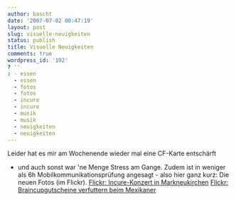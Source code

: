 ```yaml
---
author: bascht
date: '2007-07-02 00:47:19'
layout: post
slug: visuelle-neuigkeiten
status: publish
title: Visuelle Neuigkeiten
comments: true
wordpress_id: '192'
? ''
: - essen
  - essen
  - fotos
  - fotos
  - incure
  - incure
  - musik
  - musik
  - neuigkeiten
  - neuigkeiten
---
```


Leider hat es mir am Wochenende wieder mal eine CF-Karte entschärft
- und auch sonst war 'ne Menge Stress am Gange. Zudem ist in
weniger als 6h Mobilkommunikationsprüfung angesagt - also hier ganz
kurz: Die neuen Fotos (im Flickr).
[Flickr: Incure-Konzert in Markneukirchen](http://flickr.com/photos/bascht/tags/incure/)
[Flickr: Braincupgutscheine verfuttern beim Mexikaner](http://flickr.com/photos/bascht/tags/mexikaner)


